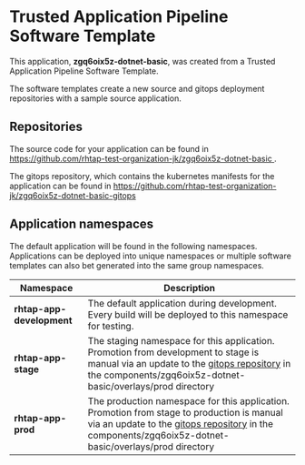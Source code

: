 # Trusted Application Pipeline Software Template

This application, **zgq6oix5z-dotnet-basic**, was created from a Trusted Application Pipeline Software Template.

The software templates create a new source and gitops deployment repositories with a sample source application. 

## Repositories

The source code for your application can be found in [https://github.com/rhtap-test-organization-jk/zgq6oix5z-dotnet-basic ](https://github.com/rhtap-test-organization-jk/zgq6oix5z-dotnet-basic ).
 
The gitops repository, which contains the kubernetes manifests for the application can be found in 
[https://github.com/rhtap-test-organization-jk/zgq6oix5z-dotnet-basic-gitops ](https://github.com/rhtap-test-organization-jk/zgq6oix5z-dotnet-basic-gitops ) 

## Application namespaces 

The default application will be found in the following namespaces. Applications can be deployed into unique namespaces or multiple software templates can also bet generated into the same group namespaces.  

|  Namespace   |  Description   |  
| -------- | -------- |   
| **rhtap-app-development** | The default application during development. Every build will be deployed to this namespace for testing. | 
| **rhtap-app-stage** | The staging namespace for this application. Promotion from development to stage is manual via an update to the [gitops repository](https://github.com/rhtap-test-organization-jk/zgq6oix5z-dotnet-basic-gitops ) in the components/zgq6oix5z-dotnet-basic/overlays/prod directory |  
| **rhtap-app-prod** | The production namespace for this application. Promotion from stage to production is manual via an update to the [gitops repository](https://github.com/rhtap-test-organization-jk/zgq6oix5z-dotnet-basic-gitops ) in the components/zgq6oix5z-dotnet-basic/overlays/prod directory | 